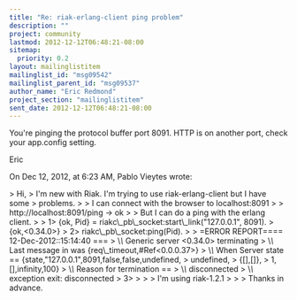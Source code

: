 ```yaml
---
title: "Re: riak-erlang-client ping problem"
description: ""
project: community
lastmod: 2012-12-12T06:48:21-08:00
sitemap:
  priority: 0.2
layout: mailinglistitem
mailinglist_id: "msg09542"
mailinglist_parent_id: "msg09537"
author_name: "Eric Redmond"
project_section: "mailinglistitem"
sent_date: 2012-12-12T06:48:21-08:00
---
```



You're pinging the protocol buffer port 8091. HTTP is on another port, check 
your app.config setting.

Eric

On Dec 12, 2012, at 6:23 AM, Pablo Vieytes  wrote:

&gt; Hi,
&gt; I'm new with Riak. I'm trying to use riak-erlang-client but I have some 
&gt; problems.
&gt; 
&gt; I can connect with the browser to localhost:8091
&gt; 
&gt; http://localhost:8091/ping -&gt; ok
&gt; 
&gt; But I can do a ping with the erlang client.
&gt; 
&gt; 1&gt; {ok, Pid} = riakc\\_pb\\_socket:start\\_link("127.0.0.1", 8091).
&gt; {ok,&lt;0.34.0&gt;}
&gt; 2&gt; riakc\\_pb\\_socket:ping(Pid).
&gt; 
&gt; =ERROR REPORT==== 12-Dec-2012::15:14:40 ===
&gt; \\*\\* Generic server &lt;0.34.0&gt; terminating 
&gt; \\*\\* Last message in was {req\\_timeout,#Ref&lt;0.0.0.37&gt;}
&gt; \\*\\* When Server state == {state,"127.0.0.1",8091,false,false,undefined,
&gt; undefined,
&gt; {[],[]},
&gt; 1,[],infinity,100}
&gt; \\*\\* Reason for termination == 
&gt; \\*\\* disconnected
&gt; \\*\\* exception exit: disconnected
&gt; 3&gt; 
&gt; 
&gt; 
&gt; I'm using riak-1.2.1
&gt; 
&gt; 
&gt; Thanks in advance.
